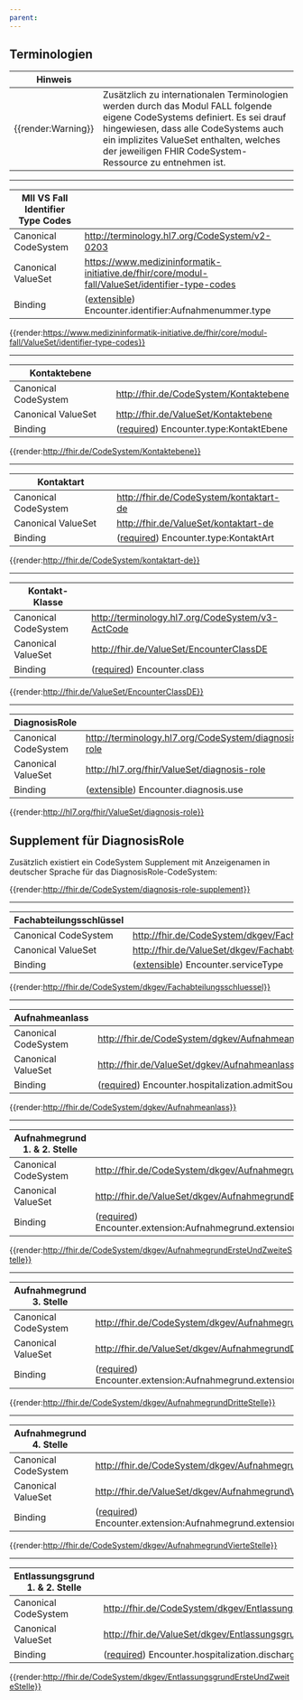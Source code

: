 ```yaml
---
parent: 
---
```

## Terminologien

| Hinweis |  |
|---------|---------------------|
| {{render:Warning}} | Zusätzlich zu internationalen Terminologien werden durch das Modul FALL folgende eigene CodeSystems definiert. Es sei drauf hingewiesen, dass alle CodeSystems auch ein implizites ValueSet enthalten, welches der jeweiligen FHIR CodeSystem-Ressource zu entnehmen ist. |

---

| MII VS Fall Identifier Type Codes | |
|--|--|
|Canonical CodeSystem | http://terminology.hl7.org/CodeSystem/v2-0203 |
|Canonical ValueSet | https://www.medizininformatik-initiative.de/fhir/core/modul-fall/ValueSet/identifier-type-codes |
| Binding | ([extensible](http://hl7.org/fhir/terminologies.html#extensible)) Encounter.identifier:Aufnahmenummer.type |

{{render:https://www.medizininformatik-initiative.de/fhir/core/modul-fall/ValueSet/identifier-type-codes}}

-------

| Kontaktebene | |
|--|--|
|Canonical CodeSystem | http://fhir.de/CodeSystem/Kontaktebene |
|Canonical ValueSet | http://fhir.de/ValueSet/Kontaktebene |
| Binding | ([required](http://hl7.org/fhir/terminologies.html#required)) Encounter.type:KontaktEbene |

{{render:http://fhir.de/CodeSystem/Kontaktebene}}

-----

| Kontaktart | |
|--|--|
|Canonical CodeSystem | http://fhir.de/CodeSystem/kontaktart-de |
|Canonical ValueSet | http://fhir.de/ValueSet/kontaktart-de |
| Binding | ([required](http://hl7.org/fhir/terminologies.html#required)) Encounter.type:KontaktArt |

{{render:http://fhir.de/CodeSystem/kontaktart-de}}

-----

| Kontakt-Klasse | |
|--|--|
|Canonical CodeSystem | http://terminology.hl7.org/CodeSystem/v3-ActCode |
|Canonical ValueSet | http://fhir.de/ValueSet/EncounterClassDE |
| Binding | ([required](http://hl7.org/fhir/terminologies.html#required)) Encounter.class |

{{render:http://fhir.de/ValueSet/EncounterClassDE}}

---

| DiagnosisRole | |
|--|--|
|Canonical CodeSystem | http://terminology.hl7.org/CodeSystem/diagnosis-role |
|Canonical ValueSet | http://hl7.org/fhir/ValueSet/diagnosis-role |
| Binding | ([extensible](http://hl7.org/fhir/terminologies.html#extensible)) Encounter.diagnosis.use |

{{render:http://hl7.org/fhir/ValueSet/diagnosis-role}}

## Supplement für DiagnosisRole

Zusätzlich existiert ein CodeSystem Supplement mit Anzeigenamen in deutscher Sprache für das DiagnosisRole-CodeSystem:

{{render:http://fhir.de/CodeSystem/diagnosis-role-supplement}}

-----

| Fachabteilungsschlüssel | |
|--|--|
|Canonical CodeSystem | http://fhir.de/CodeSystem/dkgev/Fachabteilungsschluessel |
|Canonical ValueSet | http://fhir.de/ValueSet/dkgev/Fachabteilungsschluessel |
| Binding | ([extensible](http://hl7.org/fhir/terminologies.html#extensible)) Encounter.serviceType |

{{render:http://fhir.de/CodeSystem/dkgev/Fachabteilungsschluessel}}

----------------------------------------

| Aufnahmeanlass | |
|--|--|
|Canonical CodeSystem | http://fhir.de/CodeSystem/dgkev/Aufnahmeanlass |
| Canonical ValueSet | http://fhir.de/ValueSet/dgkev/Aufnahmeanlass |
| Binding | ([required](http://hl7.org/fhir/terminologies.html#required)) Encounter.hospitalization.admitSource | 

{{render:http://fhir.de/CodeSystem/dgkev/Aufnahmeanlass}}

----------------------------------------

| Aufnahmegrund 1. & 2. Stelle| |
|--|--|
| Canonical CodeSystem | http://fhir.de/CodeSystem/dkgev/AufnahmegrundErsteUndZweiteStelle |
| Canonical ValueSet | http://fhir.de/ValueSet/dkgev/AufnahmegrundErsteUndZweiteStelle |
| Binding| ([required](http://hl7.org/fhir/terminologies.html#required)) Encounter.extension:Aufnahmegrund.extension:ErsteUndZweiteStelle |

{{render:http://fhir.de/CodeSystem/dkgev/AufnahmegrundErsteUndZweiteStelle}}

----------------------------------------

| Aufnahmegrund 3. Stelle| |
|--|--|
| Canonical CodeSystem | http://fhir.de/CodeSystem/dkgev/AufnahmegrundDritteStelle |
| Canonical ValueSet | http://fhir.de/ValueSet/dkgev/AufnahmegrundDritteStelle |
| Binding| ([required](http://hl7.org/fhir/terminologies.html#required)) Encounter.extension:Aufnahmegrund.extension:DritteStelle |

{{render:http://fhir.de/CodeSystem/dkgev/AufnahmegrundDritteStelle}}

----------------------------------------

| Aufnahmegrund 4. Stelle| |
|--|--|
| Canonical CodeSystem | http://fhir.de/CodeSystem/dkgev/AufnahmegrundVierteStelle |
| Canonical ValueSet | http://fhir.de/ValueSet/dkgev/AufnahmegrundVierteStelle |
| Binding| ([required](http://hl7.org/fhir/terminologies.html#required)) Encounter.extension:Aufnahmegrund.extension:VierteStelle |

{{render:http://fhir.de/CodeSystem/dkgev/AufnahmegrundVierteStelle}}

----------------------------------------

| Entlassungsgrund 1. & 2. Stelle| |
|--|--|
| Canonical CodeSystem | http://fhir.de/CodeSystem/dkgev/EntlassungsgrundErsteUndZweiteStelle |
| Canonical ValueSet | http://fhir.de/ValueSet/dkgev/EntlassungsgrundErsteUndZweiteStelle |
| Binding | ([required](http://hl7.org/fhir/terminologies.html#required)) Encounter.hospitalization.dischargeDisposition |

{{render:http://fhir.de/CodeSystem/dkgev/EntlassungsgrundErsteUndZweiteStelle}}

